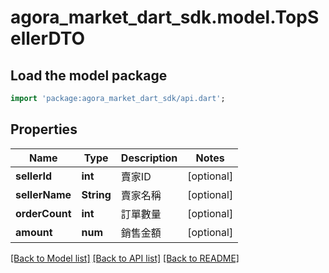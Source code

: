 # agora_market_dart_sdk.model.TopSellerDTO

## Load the model package
```dart
import 'package:agora_market_dart_sdk/api.dart';
```

## Properties
Name | Type | Description | Notes
------------ | ------------- | ------------- | -------------
**sellerId** | **int** | 賣家ID | [optional] 
**sellerName** | **String** | 賣家名稱 | [optional] 
**orderCount** | **int** | 訂單數量 | [optional] 
**amount** | **num** | 銷售金額 | [optional] 

[[Back to Model list]](../README.md#documentation-for-models) [[Back to API list]](../README.md#documentation-for-api-endpoints) [[Back to README]](../README.md)



